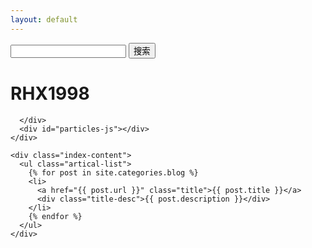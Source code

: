 ```yaml
---
layout: default
---
```


<body>
  
  <div class="index-wrapper">
  <div>
  <span class="bg s_ipt_wr quickdelete-wrap">
	<span class="soutu-btn"></span>
	<input id="kw" name="wd" class="s_ipt" value="" maxlength="255" autocomplete="off">
	<a href="javascript:;" id="quickdelete" title="清空" class="quickdelete" style="top: 0px; right: 0px; display: none;">
	</a>
	</span>
	<span class="bg s_btn_wr"><input type="submit" id="su" value="搜索" class="bg s_btn"></span>
  </div>
    <div class="aside">
      <div class="info-card">
        <h1>RHX1998</h1>
		
		
		
      </div>
      <div id="particles-js"></div>
    </div>

    <div class="index-content">
      <ul class="artical-list">
        {% for post in site.categories.blog %}
        <li>
          <a href="{{ post.url }}" class="title">{{ post.title }}</a>
          <div class="title-desc">{{ post.description }}</div>
        </li>
        {% endfor %}
      </ul>
    </div>
  </div>
</body>
